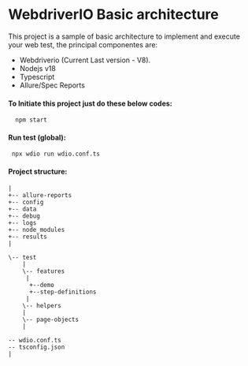 
# WebdriverIO Basic architecture

This project is a sample of basic architecture to implement and execute your web test, the principal componentes are:

* Webdriverio (Current Last version - V8).
* Nodejs v18
* Typescript
* Allure/Spec Reports





#### To Initiate this project just do these below codes:
      npm start
     
#### Run test (global):
     npx wdio run wdio.conf.ts



#### Project structure:

    |
    +-- allure-reports 
    +-- config
    +-- data
    +-- debug
    +-- logs
    +-- node_modules
    +-- results
    |

    \-- test
        | 
        \-- features
         |
          +--demo
          +--step-definitions
         |
        \-- helpers
        |
        \-- page-objects
        | 

    -- wdio.conf.ts
    -- tsconfig.json
    |

